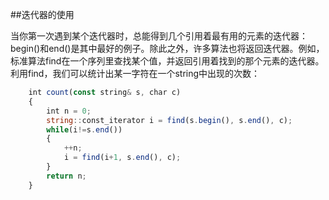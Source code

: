 ##迭代器的使用

当你第一次遇到某个迭代器时，总能得到几个引用着最有用的元素的迭代器：begin()和end()是其中最好的例子。除此之外，许多算法也将返回迭代器。例如，标准算法find在一个序列里查找某个值，并返回引用着找到的那个元素的迭代器。利用find，我们可以统计出某一字符在一个string中出现的次数：

```javascript
    int count(const string& s, char c)
    {
        int n = 0;
        string::const_iterator i = find(s.begin(), s.end(), c);
        while(i!=s.end())
        {
            ++n;
            i = find(i+1, s.end(), c);
        }
        return n;
    }
```